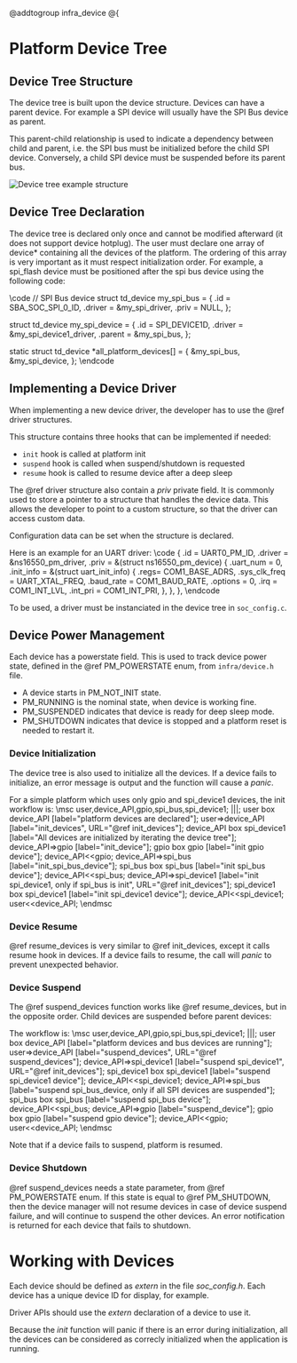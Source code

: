 @addtogroup infra_device
@{

# Platform Device Tree
## Device Tree Structure

The device tree is built upon the device structure. Devices can have a parent
device. For example a SPI device will usually have the SPI Bus device as parent.

This parent-child relationship is used to indicate a dependency between child
and parent, i.e. the SPI bus must be initialized before the child SPI device.
Conversely, a child SPI device must be suspended before its parent bus.

![Device tree example structure](device_tree.png "Device tree structure")

## Device Tree Declaration


The device tree is declared only once and cannot be modified afterward (it does
not support device hotplug). The user must declare one array of device*
containing all the devices of the platform.
The ordering of this array is very important as it must respect
initialization order. For example, a spi_flash device must be positioned after
the spi bus device using the following code:

\code
// SPI Bus device
struct td_device my_spi_bus = {
	.id = SBA_SOC_SPI_0_ID,
	.driver = &my_spi_driver,
	.priv = NULL,
};

struct td_device my_spi_device = {
	.id = SPI_DEVICE1D,
	.driver = &my_spi_device1_driver,
	.parent = &my_spi_bus,
};

static struct td_device *all_platform_devices[] = {
	&my_spi_bus,
	&my_spi_device,
};
\endcode

## Implementing a Device Driver

When implementing a new device driver, the developer has to use the
@ref driver structures.

This structure contains three hooks that can be implemented if needed:
- `init` hook is called at platform init
- `suspend` hook is called when suspend/shutdown is requested
- `resume` hook is called to resume device after a deep sleep

The @ref driver structure also contain a _priv_ private
field. It is commonly used to store a pointer to a structure that handles the
device data.
This allows the developer to point to a custom structure, so that the driver
can access custom data.

Configuration data can be set when the structure is declared.

Here is an example for an UART driver:
\code
	{
		.id = UART0_PM_ID,
		.driver = &ns16550_pm_driver,
		.priv = &(struct ns16550_pm_device) {
			.uart_num = 0,
			.init_info =  &(struct uart_init_info) {
				.regs= COM1_BASE_ADRS,
				.sys_clk_freq = UART_XTAL_FREQ,
				.baud_rate = COM1_BAUD_RATE,
				.options = 0,
				.irq = COM1_INT_LVL,
				.int_pri = COM1_INT_PRI,
			},
		},
	},
\endcode

To be used, a driver must be instanciated in the device tree in `soc_config.c`.

## Device Power Management

Each device has a powerstate field. This is used to track device power
state, defined in the @ref PM_POWERSTATE enum, from `infra/device.h` file.

- A device starts in PM_NOT_INIT state.
- PM_RUNNING is the nominal state, when device is working fine.
- PM_SUSPENDED indicates that device is ready for deep sleep mode.
- PM_SHUTDOWN indicates that device is stopped and a platform reset is needed to restart it.

### Device Initialization

The device tree is also used to initialize all the devices. If a device fails to initialize, an
error message is output and the function will cause a *panic*.

For a simple platform which uses only gpio and spi_device1 devices, the init
workflow is:
\msc
 user,device_API,gpio,spi_bus,spi_device1;
 |||;
 user box device_API [label="platform devices are declared"];
 user=>device_API [label="init_devices", URL="@ref init_devices"];
 device_API box spi_device1 [label="All devices are initialized by iterating the device tree"];
 device_API=>gpio [label="init_device"];
 gpio box gpio [label="init gpio device"];
 device_API<<gpio;
 device_API=>spi_bus [label="init_spi_bus_device"];
 spi_bus box spi_bus [label="init spi_bus device"];
 device_API<<spi_bus;
 device_API=>spi_device1 [label="init spi_device1, only if spi_bus is init", URL="@ref init_devices"];
 spi_device1 box spi_device1 [label="init spi_device1 device"];
 device_API<<spi_device1;
 user<<device_API;
\endmsc

### Device Resume

@ref resume_devices is very similar to @ref init_devices, except it calls resume
hook in devices. If a device fails to resume, the call will *panic* to prevent
unexpected behavior.

### Device Suspend

The @ref suspend_devices function works like @ref resume_devices, but in the
opposite order. Child devices are suspended before parent devices:

The workflow is:
\msc
 user,device_API,gpio,spi_bus,spi_device1;
 |||;
 user box device_API [label="platform devices and bus devices are running"];
 user=>device_API [label="suspend_devices", URL="@ref suspend_devices"];
 device_API=>spi_device1 [label="suspend spi_device1", URL="@ref init_devices"];
 spi_device1 box spi_device1 [label="suspend spi_device1 device"];
 device_API<<spi_device1;
 device_API=>spi_bus [label="suspend spi_bus_device, only if all SPI devices are suspended"];
 spi_bus box spi_bus [label="suspend spi_bus device"];
 device_API<<spi_bus;
 device_API=>gpio [label="suspend_device"];
 gpio box gpio [label="suspend gpio device"];
 device_API<<gpio;
 user<<device_API;
\endmsc

Note that if a device fails to suspend, platform is resumed.

### Device Shutdown

@ref suspend_devices needs a state parameter, from @ref PM_POWERSTATE enum. If
this state is equal to @ref PM_SHUTDOWN, then the device manager will not resume
devices in case of device suspend failure, and will continue to suspend the other
devices. An error notification is returned for each device that fails to
shutdown.

# Working with Devices

Each device should be defined as _extern_ in the file _soc_config.h_. Each device
has a unique device ID for display, for example.

Driver APIs should use the _extern_ declaration of a device to use it.

Because the _init_ function will panic if there is an error during
initialization, all the devices can be considered as correcly initialized when the application
is running.
